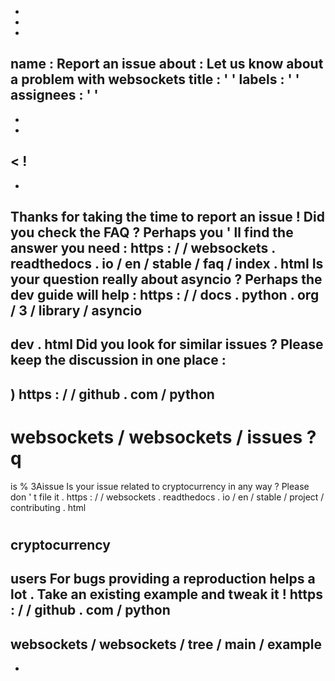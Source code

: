 -
-
-
name
:
Report
an
issue
about
:
Let
us
know
about
a
problem
with
websockets
title
:
'
'
labels
:
'
'
assignees
:
'
'
-
-
-
<
!
-
-
Thanks
for
taking
the
time
to
report
an
issue
!
Did
you
check
the
FAQ
?
Perhaps
you
'
ll
find
the
answer
you
need
:
https
:
/
/
websockets
.
readthedocs
.
io
/
en
/
stable
/
faq
/
index
.
html
Is
your
question
really
about
asyncio
?
Perhaps
the
dev
guide
will
help
:
https
:
/
/
docs
.
python
.
org
/
3
/
library
/
asyncio
-
dev
.
html
Did
you
look
for
similar
issues
?
Please
keep
the
discussion
in
one
place
:
-
)
https
:
/
/
github
.
com
/
python
-
websockets
/
websockets
/
issues
?
q
=
is
%
3Aissue
Is
your
issue
related
to
cryptocurrency
in
any
way
?
Please
don
'
t
file
it
.
https
:
/
/
websockets
.
readthedocs
.
io
/
en
/
stable
/
project
/
contributing
.
html
#
cryptocurrency
-
users
For
bugs
providing
a
reproduction
helps
a
lot
.
Take
an
existing
example
and
tweak
it
!
https
:
/
/
github
.
com
/
python
-
websockets
/
websockets
/
tree
/
main
/
example
-
-
>
